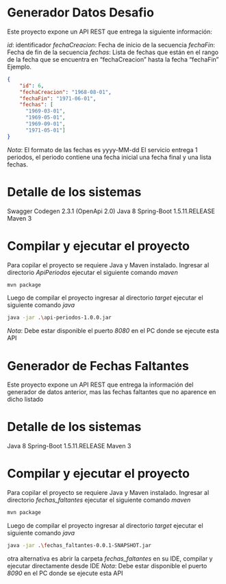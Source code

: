 
# Generador Datos Desafio

Este proyecto expone un API REST que entrega la siguiente información:

*id*: identificador
*fechaCreacion*: Fecha de inicio de la secuencia
*fechaFin*: Fecha de fin de la secuencia
*fechas*: Lista de fechas que están en el rango de la fecha que se encuentra en “fechaCreacion” hasta la fecha “fechaFin”
Ejemplo.
```json
{
    "id": 6,
    "fechaCreacion": "1968-08-01",
    "fechaFin": "1971-06-01",
    "fechas": [
      "1969-03-01",
      "1969-05-01",
      "1969-09-01",
      "1971-05-01"]
}
```
*Nota*:
El formato de las fechas es yyyy-MM-dd
El servicio entrega 1 periodos, el periodo contiene una fecha inicial una fecha final y una lista fechas.

# Detalle de los sistemas

Swagger Codegen 2.3.1 (OpenApi 2.0)
Java 8
Spring-Boot 1.5.11.RELEASE
Maven 3


# Compilar y ejecutar el proyecto

Para copilar el proyecto se requiere Java y Maven instalado.
Ingresar al directorio *ApiPeriodos* ejecutar el siguiente comando *maven*

```bash
mvn package
```

Luego de compilar el proyecto ingresar al directorio *target* ejecutar el siguiente comando *java*

```bash
java -jar .\api-periodos-1.0.0.jar
```
*Nota*:
Debe estar disponible el puerto *8080* en el PC donde se ejecute esta API


# Generador de Fechas Faltantes

Este proyecto expone un API REST que entrega la información del generador de datos anterior,
mas las fechas faltantes que no aparence en dicho listado


# Detalle de los sistemas
Java 8
Spring-Boot 1.5.11.RELEASE
Maven 3


# Compilar y ejecutar el proyecto

Para copilar el proyecto se requiere Java y Maven instalado.
Ingresar al directorio *fechas_faltantes* ejecutar el siguiente comando *maven*

```bash
mvn package
```

Luego de compilar el proyecto ingresar al directorio *target* ejecutar el siguiente comando *java*

```bash
java -jar .\fechas_faltantes-0.0.1-SNAPSHOT.jar
```

otra alternativa es abrir la carpeta *fechas_faltantes* en su IDE, compilar y ejecutar directamente desde IDE
*Nota*:
Debe estar disponible el puerto *8090* en el PC donde se ejecute esta API


